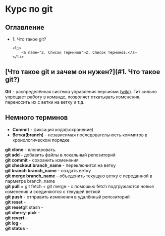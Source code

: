 <h1>Курс по git</h1>

<h2>Оглавление</h2>

<ul>
    <li>
        <a name="1. Что такое git?">1. Что такое git?</a>
    </li>

    <li>
        <a name="2. Список терминов">2. Список терминов.</a>
    </li>

</ul>

<h2>[Что такое git и зачем он нужен?](#1. Что такое git?)</h2>

<p>
    <strong>Git</strong> - распределённая система управления версиями.(<a href="https://ru.wikipedia.org/wiki/Git">wiki</a>). Гит сильно упрощает работу в команде, позволяет откатывать изменения, переносить их с ветки на ветку и т.д.
</p>
<h2>Немного терминов</h2>
<ul>
    <li>
        <strong>Commit</strong> - фиксация кода(сохранение)
    </li>
    <li>
        <strong>Ветка(branch)</strong> - независимая последовательность коммитов в хронологическом порядке 
    </li>
</ul>
<strong>git clone</strong> - клонировать. <br />
<strong>git add</strong> - добавить файлы в локальный репозиторий <br />
<strong>git commit</strong> - сохранить изменения <br />
<strong>git checkout branch_name</strong> - переключится на ветку <br />
<strong>git branch branch_name</strong> - создать ветку <br />
<strong>git merge branch_name</strong> - объеденить текущую ветку с переданной в парметре branch_name <br />
<strong>git pull</strong> = git fetch + git merge - с помощью fetch подгружаются новые изменения и соединяются с текущей веткой <br />
<strong>git push</strong> - отправить изменения в удалённый репозиторий <br />
<strong>git reset</strong> - <br />
<strong>git reset</strong>git stash - <br />
<strong>git cherry-pick</strong> - <br />
<strong>git revert</strong> - <br />
<strong>git log</strong> - <br />
<strong>git status</strong> - <br />
